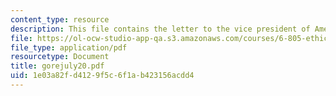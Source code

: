 ```yaml
---
content_type: resource
description: This file contains the letter to the vice president of America.
file: https://ol-ocw-studio-app-qa.s3.amazonaws.com/courses/6-805-ethics-and-the-law-on-the-electronic-frontier-fall-2005/1e03a82fd4129f5c6f1ab423156acdd4_gorejuly20.pdf
file_type: application/pdf
resourcetype: Document
title: gorejuly20.pdf
uid: 1e03a82f-d412-9f5c-6f1a-b423156acdd4
---
```

